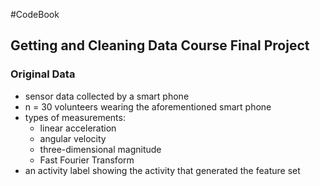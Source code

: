 #CodeBook
## Getting and Cleaning Data Course Final Project

### Original Data
* sensor data collected by a smart phone
* n = 30 volunteers wearing the aforementioned smart phone
* types of measurements:
  * linear acceleration
  * angular velocity
  * three-dimensional magnitude
  * Fast Fourier Transform
* an activity label showing the activity that generated the feature set

